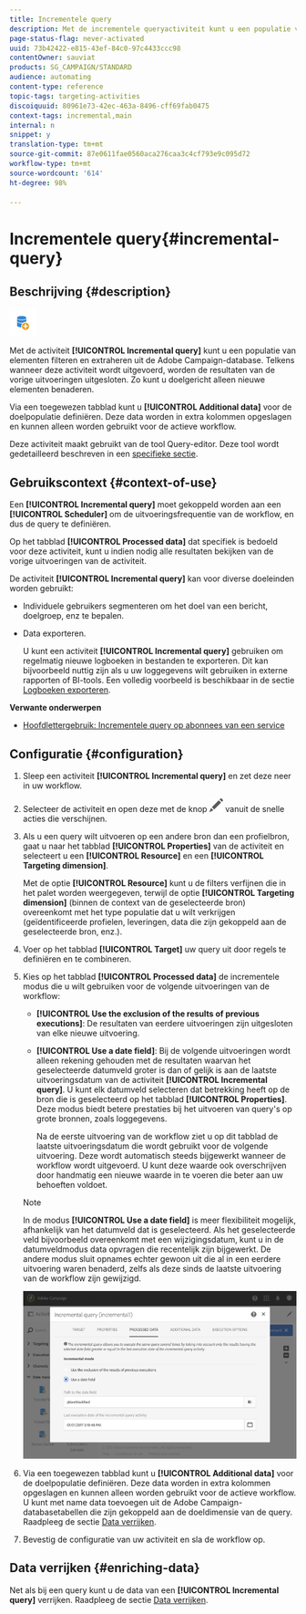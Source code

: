 ```yaml
---
title: Incrementele query
description: Met de incrementele queryactiviteit kunt u een populatie van elementen filteren en extraheren uit de Adobe Campaign-database.
page-status-flag: never-activated
uuid: 73b42422-e815-43ef-84c0-97c4433ccc98
contentOwner: sauviat
products: SG_CAMPAIGN/STANDARD
audience: automating
content-type: reference
topic-tags: targeting-activities
discoiquuid: 80961e73-42ec-463a-8496-cff69fab0475
context-tags: incremental,main
internal: n
snippet: y
translation-type: tm+mt
source-git-commit: 87e0611fae0560aca276caa3c4cf793e9c095d72
workflow-type: tm+mt
source-wordcount: '614'
ht-degree: 98%

---
```



# Incrementele query{#incremental-query}

## Beschrijving {#description}

![](assets/incremental.png)

Met de activiteit **[!UICONTROL Incremental query]** kunt u een populatie van elementen filteren en extraheren uit de Adobe Campaign-database. Telkens wanneer deze activiteit wordt uitgevoerd, worden de resultaten van de vorige uitvoeringen uitgesloten. Zo kunt u doelgericht alleen nieuwe elementen benaderen.

Via een toegewezen tabblad kunt u **[!UICONTROL Additional data]** voor de doelpopulatie definiëren. Deze data worden in extra kolommen opgeslagen en kunnen alleen worden gebruikt voor de actieve workflow.

Deze activiteit maakt gebruikt van de tool Query-editor. Deze tool wordt gedetailleerd beschreven in een [specifieke sectie](../../automating/using/editing-queries.md#about-query-editor).

## Gebruikscontext {#context-of-use}

Een **[!UICONTROL Incremental query]** moet gekoppeld worden aan een **[!UICONTROL Scheduler]** om de uitvoeringsfrequentie van de workflow, en dus de query te definiëren.

Op het tabblad **[!UICONTROL Processed data]** dat specifiek is bedoeld voor deze activiteit, kunt u indien nodig alle resultaten bekijken van de vorige uitvoeringen van de activiteit.

De activiteit **[!UICONTROL Incremental query]** kan voor diverse doeleinden worden gebruikt:

* Individuele gebruikers segmenteren om het doel van een bericht, doelgroep, enz te bepalen.

* Data exporteren.

   U kunt een activiteit **[!UICONTROL Incremental query]** gebruiken om regelmatig nieuwe logboeken in bestanden te exporteren. Dit kan bijvoorbeeld nuttig zijn als u uw loggegevens wilt gebruiken in externe rapporten of BI-tools. Een volledig voorbeeld is beschikbaar in de sectie [Logboeken exporteren](../../automating/using/exporting-logs.md).

**Verwante onderwerpen**

* [Hoofdlettergebruik: Incrementele query op abonnees van een service](../../automating/using/incremental-query-on-subscribers.md)

## Configuratie {#configuration}

1. Sleep een activiteit **[!UICONTROL Incremental query]** en zet deze neer in uw workflow.
1. Selecteer de activiteit en open deze met de knop ![](assets/edit_darkgrey-24px.png) vanuit de snelle acties die verschijnen.
1. Als u een query wilt uitvoeren op een andere bron dan een profielbron, gaat u naar het tabblad **[!UICONTROL Properties]** van de activiteit en selecteert u een **[!UICONTROL Resource]** en een **[!UICONTROL Targeting dimension]**.

   Met de optie **[!UICONTROL Resource]** kunt u de filters verfijnen die in het palet worden weergegeven, terwijl de optie **[!UICONTROL Targeting dimension]** (binnen de context van de geselecteerde bron) overeenkomt met het type populatie dat u wilt verkrijgen (geïdentificeerde profielen, leveringen, data die zijn gekoppeld aan de geselecteerde bron, enz.).

1. Voer op het tabblad **[!UICONTROL Target]** uw query uit door regels te definiëren en te combineren.
1. Kies op het tabblad **[!UICONTROL Processed data]** de incrementele modus die u wilt gebruiken voor de volgende uitvoeringen van de workflow:

   * **[!UICONTROL Use the exclusion of the results of previous executions]**: De resultaten van eerdere uitvoeringen zijn uitgesloten van elke nieuwe uitvoering.
   * **[!UICONTROL Use a date field]**: Bij de volgende uitvoeringen wordt alleen rekening gehouden met de resultaten waarvan het geselecteerde datumveld groter is dan of gelijk is aan de laatste uitvoeringsdatum van de activiteit **[!UICONTROL Incremental query]**. U kunt elk datumveld selecteren dat betrekking heeft op de bron die is geselecteerd op het tabblad **[!UICONTROL Properties]**. Deze modus biedt betere prestaties bij het uitvoeren van query&#39;s op grote bronnen, zoals loggegevens.

      Na de eerste uitvoering van de workflow ziet u op dit tabblad de laatste uitvoeringsdatum die wordt gebruikt voor de volgende uitvoering. Deze wordt automatisch steeds bijgewerkt wanneer de workflow wordt uitgevoerd. U kunt deze waarde ook overschrijven door handmatig een nieuwe waarde in te voeren die beter aan uw behoeften voldoet.
   >[!NOTE]
   >
   >In de modus **[!UICONTROL Use a date field]** is meer flexibiliteit mogelijk, afhankelijk van het datumveld dat is geselecteerd. Als het geselecteerde veld bijvoorbeeld overeenkomt met een wijzigingsdatum, kunt u in de datumveldmodus data opvragen die recentelijk zijn bijgewerkt. De andere modus sluit opnames echter gewoon uit die al in een eerdere uitvoering waren benaderd, zelfs als deze sinds de laatste uitvoering van de workflow zijn gewijzigd.

   ![](assets/incremental_query_usedatefield.png)

1. Via een toegewezen tabblad kunt u **[!UICONTROL Additional data]** voor de doelpopulatie definiëren. Deze data worden in extra kolommen opgeslagen en kunnen alleen worden gebruikt voor de actieve workflow. U kunt met name data toevoegen uit de Adobe Campaign-databasetabellen die zijn gekoppeld aan de doeldimensie van de query. Raadpleeg de sectie [Data verrijken](../../automating/using/query.md#enriching-data).
1. Bevestig de configuratie van uw activiteit en sla de workflow op.

## Data verrijken {#enriching-data}

Net als bij een query kunt u de data van een **[!UICONTROL Incremental query]** verrijken. Raadpleeg de sectie [Data verrijken](../../automating/using/query.md#enriching-data).
